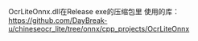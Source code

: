 OcrLiteOnnx.dll在Release exe的压缩包里
使用的库：https://github.com/DayBreak-u/chineseocr_lite/tree/onnx/cpp_projects/OcrLiteOnnx